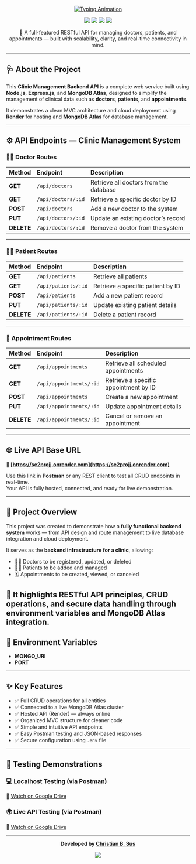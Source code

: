 <p align="center">
  <a href="https://github.com/bontinnn" target="_blank">
    <img src="https://readme-typing-svg.herokuapp.com?font=Poppins&weight=700&size=30&duration=4000&pause=1000&color=0072FF&center=true&vCenter=true&width=700&lines=Clinic+Management+System+API;Powered+by+Node.js+%2B+Express.js+%2B+MongoDB;Developed+by+Christian+B.+Sus" alt="Typing Animation">
  </a>
</p>

<p align="center">
  <img src="https://img.shields.io/badge/Node.js-43853D?style=for-the-badge&logo=node.js&logoColor=white">
  <img src="https://img.shields.io/badge/Express.js-000000?style=for-the-badge&logo=express&logoColor=white">
  <img src="https://img.shields.io/badge/MongoDB-4EA94B?style=for-the-badge&logo=mongodb&logoColor=white">
  <img src="https://img.shields.io/badge/Postman-FF6C37?style=for-the-badge&logo=postman&logoColor=white">
</p>

<p align="center">
  💉 A full-featured RESTful API for managing doctors, patients, and appointments — built with scalability, clarity, and real-time connectivity in mind.
</p>

---

## 🩺 About the Project

This **Clinic Management Backend API** is a complete web service built using **Node.js**, **Express.js**, and **MongoDB Atlas**, designed to simplify the management of clinical data such as **doctors**, **patients**, and **appointments**.

It demonstrates a clean MVC architecture and cloud deployment using **Render** for hosting and **MongoDB Atlas** for database management.

---

## ⚙️ API Endpoints — Clinic Management System

### 👨‍⚕️ Doctor Routes

| **Method** | **Endpoint** | **Description** |
|:-----------|:-------------|:----------------|
| **GET** | `/api/doctors` | Retrieve all doctors from the database |
| **GET** | `/api/doctors/:id` | Retrieve a specific doctor by ID |
| **POST** | `/api/doctors` | Add a new doctor to the system |
| **PUT** | `/api/doctors/:id` | Update an existing doctor’s record |
| **DELETE** | `/api/doctors/:id` | Remove a doctor from the system |

---

### 🧑‍🩺 Patient Routes

| **Method** | **Endpoint** | **Description** |
|:-----------|:-------------|:----------------|
| **GET** | `/api/patients` | Retrieve all patients |
| **GET** | `/api/patients/:id` | Retrieve a specific patient by ID |
| **POST** | `/api/patients` | Add a new patient record |
| **PUT** | `/api/patients/:id` | Update existing patient details |
| **DELETE** | `/api/patients/:id` | Delete a patient record |

---

### 📅 Appointment Routes

| **Method** | **Endpoint** | **Description** |
|:-----------|:-------------|:----------------|
| **GET** | `/api/appointments` | Retrieve all scheduled appointments |
| **GET** | `/api/appointments/:id` | Retrieve a specific appointment by ID |
| **POST** | `/api/appointments` | Create a new appointment |
| **PUT** | `/api/appointments/:id` | Update appointment details |
| **DELETE** | `/api/appointments/:id` | Cancel or remove an appointment |

---

## 🌐 Live API Base URL

**🔗 [https://se2projj.onrender.com](https://se2projj.onrender.com)**  

Use this link in **Postman** or any REST client to test all CRUD endpoints in real-time.  
Your API is fully hosted, connected, and ready for live demonstration.

---

## 🎯 Project Overview

This project was created to demonstrate how a **fully functional backend system** works — from API design and route management to live database integration and cloud deployment.  

It serves as the **backend infrastructure for a clinic**, allowing:
- 👨‍⚕️ Doctors to be registered, updated, or deleted  
- 🧍‍♂️ Patients to be added and managed  
- 🗓 Appointments to be created, viewed, or canceled  

🧠 It highlights **RESTful API principles**, **CRUD operations**, and **secure data handling** through **environment variables** and **MongoDB Atlas** integration.
---
## 🧩 Environment Variables

- **MONGO_URI**  
- **PORT**
---

## ✨ Key Features

- ✅ Full CRUD operations for all entities  
- ✅ Connected to a live MongoDB Atlas cluster  
- ✅ Hosted API (Render) — always online  
- ✅ Organized MVC structure for cleaner code  
- ✅ Simple and intuitive API endpoints  
- ✅ Easy Postman testing and JSON-based responses  
- ✅ Secure configuration using `.env` file  

---

## 🧪 Testing Demonstrations

### 💻 Localhost Testing (via Postman)
🎥 [Watch on Google Drive](https://drive.google.com/file/d/1gAAmI1U4MFfG8uEYmiJ_LYA0XzN4nyrB/view?usp=drive_link)

### 🌍 Live API Testing (via Postman)
🎥 [Watch on Google Drive](https://drive.google.com/file/d/1hD6EJDhukk8ohb9H64NvefoCXgUh5WSu/view?usp=drive_link)

---

<p align="center">
  <b>Developed by <a href="https://github.com/bontinnn" target="_blank">Christian B. Sus</a></b>
</p>

<p align="center">
  <img src="https://img.shields.io/badge/Status-Deployed-success?style=for-the-badge&logo=vercel&logoColor=white">
</p>
